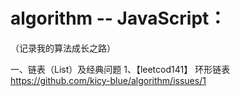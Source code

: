 # algorithm -- JavaScript：
（记录我的算法成长之路）

一、链表（List）及经典问题
1、【leetcod141】 环形链表 https://github.com/kicy-blue/algorithm/issues/1

